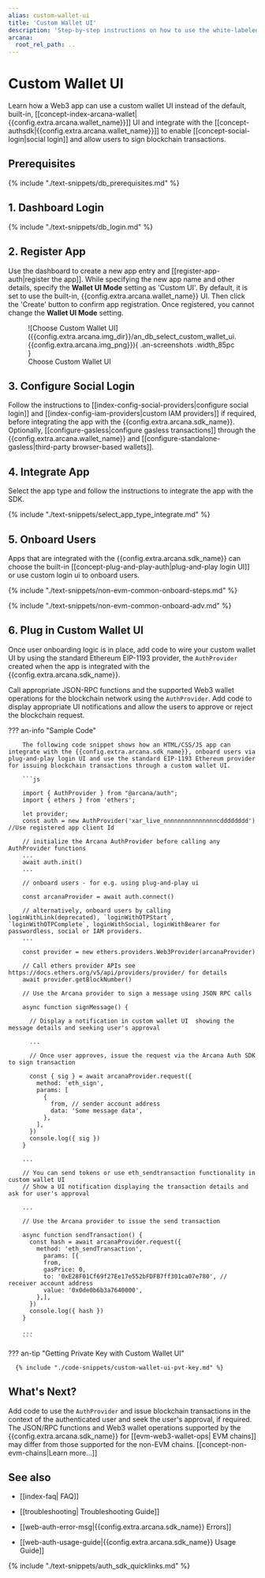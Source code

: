 ```yaml
---
alias: custom-wallet-ui
title: 'Custom Wallet UI'
description: 'Step-by-step instructions on how to use the white-labeled auth feature and disable Arcana wallet to use custom wallet UI in a Web3 app.'
arcana:
  root_rel_path: ..
---
```


# Custom Wallet UI

Learn how a Web3 app can use a custom wallet UI instead of the default, built-in, [[concept-index-arcana-wallet|{{config.extra.arcana.wallet_name}}]] UI and integrate with the [[concept-authsdk|{{config.extra.arcana.wallet_name}}]] to enable [[concept-social-login|social login]] and allow users to sign blockchain transactions.

## Prerequisites

{% include "./text-snippets/db_prerequisites.md" %}

## 1. Dashboard Login

{% include "./text-snippets/db_login.md" %}

## 2. Register App

Use the dashboard to create a new app entry and [[register-app-auth|register the app]]. While specifying the new app name and other details, specify the  **Wallet UI Mode** setting as 'Custom UI'. By default, it is set to use the built-in, {{config.extra.arcana.wallet_name}} UI. Then click the 'Create' button to confirm app registration. Once registered, you cannot change the  **Wallet UI Mode** setting.

<figure markdown="span">
  ![Choose Custom Wallet UI]({{config.extra.arcana.img_dir}}/an_db_select_custom_wallet_ui.{{config.extra.arcana.img_png}}){ .an-screenshots .width_85pc }
  <figcaption>Choose Custom Wallet UI</figcaption>
</figure>

## 3. Configure Social Login

Follow the instructions to [[index-config-social-providers|configure social login]] and [[index-config-iam-providers|custom IAM providers]] if required, before integrating the app with the {{config.extra.arcana.sdk_name}}. Optionally, [[configure-gasless|configure gasless transactions]] through the {{config.extra.arcana.wallet_name}} and [[configure-standalone-gasless|third-party browser-based wallets]].

## 4. Integrate App

Select the app type and follow the instructions to integrate the app with the SDK.

{% include "./text-snippets/select_app_type_integrate.md" %}

## 5. Onboard Users

Apps that are integrated with the {{config.extra.arcana.sdk_name}} can choose the built-in [[concept-plug-and-play-auth|plug-and-play login UI]] or use custom login ui to onboard users. 

{% include "./text-snippets/non-evm-common-onboard-steps.md" %}

{% include "./text-snippets/non-evm-common-onboard-adv.md" %}

## 6. Plug in Custom Wallet UI

Once user onboarding logic is in place, add code to wire your custom wallet UI by using the standard Ethereum EIP-1193 provider, the `AuthProvider` created when the app is integrated with the {{config.extra.arcana.sdk_name}}. 

Call appropriate JSON-RPC functions and the supported Web3 wallet operations for the blockchain network using the `AuthProvider`. Add code to display appropriate UI notifications and allow the users to approve or reject the blockchain request. 

??? an-info "Sample Code"

        The following code snippet shows how an HTML/CSS/JS app can integrate with the {{config.extra.arcana.sdk_name}}, onboard users via plug-and-play login UI and use the standard EIP-1193 Ethereum provider for issuing blockchain transactions through a custom wallet UI.

        ```js

        import { AuthProvider } from "@arcana/auth";
        import { ethers } from 'ethers';

        let provider;
        const auth = new AuthProvider('xar_live_nnnnnnnnnnnnnnncdddddddd')  //Use registered app client Id

        // initialize the Arcana AuthProvider before calling any AuthProvider functions
        ...
        await auth.init()
        ...

        // onboard users - for e.g. using plug-and-play ui

        const arcanaProvider = await auth.connect()

        // alternatively, onboard users by calling loginWithLink(deprecated), `loginWithOTPStart`, `loginWithOTPComplete`, loginWithSocial, loginWithBearer for passwordless, social or IAM providers.
        ...

        const provider = new ethers.providers.Web3Provider(arcanaProvider)

        // Call ethers provider APIs see https://docs.ethers.org/v5/api/providers/provider/ for details
        await provider.getBlockNumber()

        // Use the Arcana provider to sign a message using JSON RPC calls

        async function signMessage() {

          // Display a notification in custom wallet UI  showing the message details and seeking user's approval

          ...

          // Once user approves, issue the request via the Arcana Auth SDK to sign transaction

          const { sig } = await arcanaProvider.request({
            method: 'eth_sign',
            params: [
              {
                from, // sender account address
                data: 'Some message data',
              },
            ],
          })
          console.log({ sig })
        }

        ...

        // You can send tokens or use eth_sendtransaction functionality in custom wallet UI 
        // Show a UI notification displaying the transaction details and ask for user's approval

        ...

        // Use the Arcana provider to issue the send transaction

        async function sendTransaction() {
          const hash = await arcanaProvider.request({
            method: 'eth_sendTransaction',
              params: [{
              from,
              gasPrice: 0,
              to: '0xE28F01Cf69f27Ee17e552bFDFB7ff301ca07e780', // receiver account address
              value: '0x0de0b6b3a7640000',
            },],
          })
          console.log({ hash })
        }

        ...
        ```

??? an-tip "Getting Private Key with Custom Wallet UI"

      {% include "./code-snippets/custom-wallet-ui-pvt-key.md" %}

## What's Next?

Add code to use the `AuthProvider` and issue blockchain transactions in the context of the authenticated user and seek the user's approval, if required. The JSON/RPC functions and Web3 wallet operations supported by the {{config.extra.arcana.sdk_name}} for [[evm-web3-wallet-ops| EVM chains]] may differ from those supported for the non-EVM chains. [[concept-non-evm-chains|Learn more...]]

## See also

* [[index-faq| FAQ]]

* [[troubleshooting| Troubleshooting Guide]]

* [[web-auth-error-msg|{{config.extra.arcana.sdk_name}} Errors]]

* [[web-auth-usage-guide|{{config.extra.arcana.sdk_name}} Usage Guide]]

{% include "./text-snippets/auth_sdk_quicklinks.md" %}
